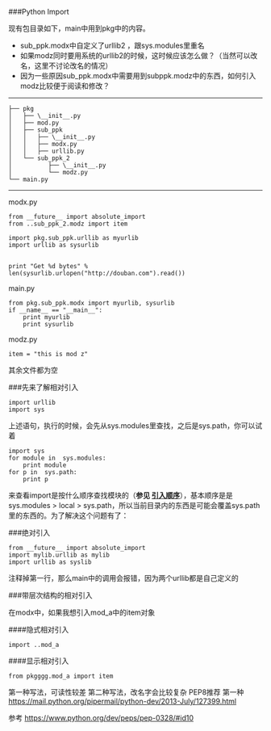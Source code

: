 ###Python Import

 现有包目录如下，main中用到pkg中的内容。
 

 - sub_ppk.modx中自定义了urllib2 ，跟sys.modules里重名
 - 如果modz同时要用系统的urllib2的时候，这时候应该怎么做？（当然可以改名，这里不讨论改名的情况）
 - 因为一些原因sub_ppk.modx中需要用到subppk.modz中的东西，如何引入modz比较便于阅读和修改？

---

    ├── pkg
    │   ├── \__init__.py
    │   ├── mod.py
    │   ├── sub_ppk
    │   │   ├── \__init__.py
    │   │   ├── modx.py
    │   │   ├── urllib.py
    │   └── sub_ppk_2
    │          ├── \__init__.py
    │          └── modz.py
    └── main.py

---
modx.py

    from __future__ import absolute_import
    from ..sub_ppk_2.modz import item
    
    import pkg.sub_ppk.urllib as myurlib
    import urllib as sysurlib
    
    
    print "Get %d bytes" % len(sysurlib.urlopen("http://douban.com").read())

main.py
    
    from pkg.sub_ppk.modx import myurlib, sysurlib
    if __name__ == "__main__":
        print myurlib
        print sysurlib
        
modz.py

    item = "this is mod z"

其余文件都为空

###先来了解相对引入

    import urllib
    import sys

上述语句，执行的时候，会先从sys.modules里查找，之后是sys.path，你可以试着

    import sys
    for module in  sys.modules:
        print module
    for p in  sys.path:
        print p

来查看import是按什么顺序查找模块的（**参见 [引入顺序][1]**），基本顺序是是 sys.modules > local > sys.path，所以当前目录内的东西是可能会覆盖sys.path里的东西的。为了解决这个问题有了：

###绝对引入


    from __future__ import absolute_import
    import mylib.urllib as mylib
    import urllib as syslib
    
注释掉第一行，那么main中的调用会报错，因为两个urllib都是自己定义的

###带层次结构的相对引入

在modx中，如果我想引入mod_a中的item对象

####隐式相对引入

    import ..mod_a
####显示相对引入

    from pkgggg.mod_a import item

第一种写法，可读性较差
第二种写法，改名字会比较复杂
PEP8推荐 第一种 
https://mail.python.org/pipermail/python-dev/2013-July/127399.html


参考 https://www.python.org/dev/peps/pep-0328/#id10


  [1]: https://docs.python.org/2/tutorial/modules.html#the-module-search-path
